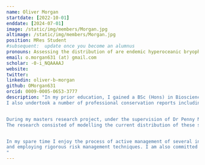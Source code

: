 ```yaml
---
name: Oliver Morgan
startdate: [2022-10-01]
enddate: [2024-07-01]
image: /static/img/members/Morgan.jpg
altimage: /static/img/members/Morgan.jpg
position: MRes Student
#subsequent:  update once you become an alumnus
pronouns: Assessing the distribution of are endemic hyperoceanic bryophytes in the UK
email: o.morgan631 (at) gmail.com
scholar: -0-i_NQAAAAJ
website: 
twitter:
linkedin: oliver-b-morgan
github: OMorgan631
orcid: 0009-0005-0653-3777
description: "In my prior education, I gained a BSc (Hons) in Biosciences at Swansea University, researching the effect that regular habitat disturbance had on grassland habitats. 
I also undertook a number of professional conservation reports including Preliminary Ecological Appraisal Reports, Phase 1 Habitat Surveys and a River Habitat Survey. 


During my masters research project, under the supervision of Dr Penny Neyland and Miguel, I undertook a modelling study to analyze the distribution of nine rare endemic hyperoceanic bryophytes in the UK. 
The research consisted of modelling the current distribution of these species in the UK and the anticipated distributions under a future adverse climate change scenario.  


In my spare time I enjoy the process of active management of several investment portfolios, utilizing optimization strategies 
and employing rigorous risk management techniques. I am also committed to my physical wellbeng through long distance running and weightlifting activities. 
"
---
```

